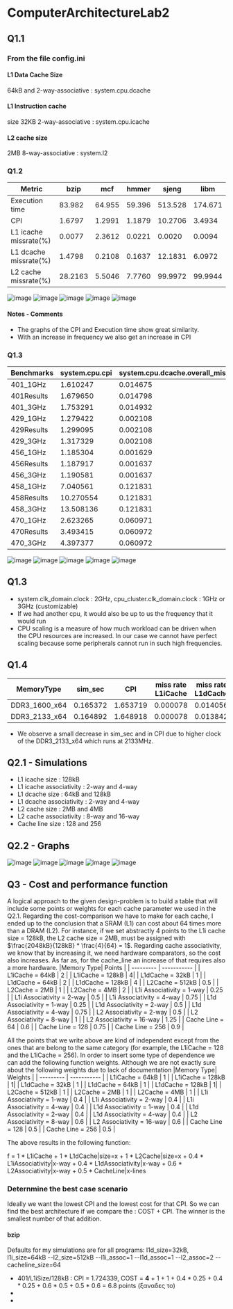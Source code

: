 # ComputerArchitectureLab2

## Q1.1
### From the file config.ini
#### L1 Data Cache Size 
64kB and 2-way-associative : system.cpu.dcache

#### L1 Instruction cache 
size 32KB 2-way-associative : system.cpu.icache

#### L2 cache size
2MB 8-way-associative : system.l2

### Q1.2

| Metric | bzip | mcf | hmmer | sjeng | libm |
| ------ | ---- | --- | ----- | ----- | ---- |
|Execution time|83.982|64.955|59.396|513.528|174.671|
|CPI|1.6797|1.2991|1.1879|10.2706|3.4934|
|L1 icache missrate(%)|0.0077|2.3612|0.0221|0.0020|0.0094
|L1 dcache missrate(%)|1.4798|0.2108|0.1637|12.1831|6.0972
|L2 cache missrate(%)|28.2163|5.5046|7.7760|99.9972|99.9944


![image](https://user-images.githubusercontent.com/58566096/206534726-97b14608-950d-4cd5-b8c2-54eeb9ad6fb1.png)
![image](https://user-images.githubusercontent.com/58566096/206314745-88aba713-2d09-4013-af88-5ce82ed414c1.png)
![image](https://user-images.githubusercontent.com/58566096/206315388-88caa74e-3ac4-4125-988c-0b0c0ee52989.png)
![image](https://user-images.githubusercontent.com/58566096/206316164-b87452be-d7db-4846-831f-ac0c396a0b4e.png)
![image](https://user-images.githubusercontent.com/58566096/206316437-fc478af6-90d2-4bc4-a505-78a2dc395180.png)

#### Notes - Comments
- The graphs of the CPI and Execution time show great similarity.
- With an increase in frequency we also get an increase in CPI 


### Q1.3

| Benchmarks | system.cpu.cpi | system.cpu.dcache.overall_miss_rate::total | system.cpu.icache.overall_miss_rate::total | system.l2.overall_miss_rate::total |
| ---------- | -------------- | ------------------------------------------ | ------------------------------------------ | ---------------------------------- |
| 401_1GHz | 1.610247 | 0.014675 | 0.000077 |	0.282157 |
| 401Results | 1.679650 |	0.014798 | 0.000077 |	0.282163 |
| 401_3GHz | 1.753291 | 0.014932 | 0.000077 |	0.282166 |
| 429_1GHz | 1.279422 |	0.002108 | 0.023627 |	0.055046 |
| 429Results | 1.299095 | 0.002108 | 0.023612 | 0.055046 |
| 429_3GHz | 1.317329 |	0.002108 | 0.023609 |	0.055046 |
| 456_1GHz | 1.185304 |	0.001629 | 0.000221 | 0.077747 |
| 456Results | 1.187917 |	0.001637 | 0.000221 |	0.077760
| 456_3GHz | 1.190581	|	0.001637 | 0.000221 | 0.077761 |
| 458_1GHz | 7.040561	| 0.121831 | 0.000020 | 0.999972 |
| 458Results | 10.270554 | 0.121831 | 0.000020 | 0.999972 |
| 458_3GHz | 13.508136 | 0.121831 | 0.000020 | 0.999972 |
| 470_1GHz | 2.623265 | 0.060971 | 0.000094 |	0.999944 |
| 470Results | 3.493415 | 0.060972 | 0.000094	| 0.999944 |
|470_3GHz |	4.397377 | 0.060972	|	0.000094 |0.999944 |

![image](https://user-images.githubusercontent.com/58566096/206320370-e5f7f6b2-2bb5-433d-bdc5-5b34c2e181f4.png)
![image](https://user-images.githubusercontent.com/58566096/206320550-1f9a6bcb-1f74-410a-911f-85e82617bd44.png)
![image](https://user-images.githubusercontent.com/58566096/206320668-b56944b1-b001-498e-a876-c7518327a886.png)
![image](https://user-images.githubusercontent.com/58566096/206320763-75134548-58d1-49c0-92eb-b8a5a11781fb.png)
![image](https://user-images.githubusercontent.com/58566096/206320900-62181ae1-670d-4267-bcc5-1c580fe208db.png)


## Q1.3

- system.clk_domain.clock : 2GHz, cpu_cluster.clk_domain.clock : 1GHz or 3GHz (customizable)
- If we had another cpu, it would also be up to us the frequency that it would run 
- CPU scaling is a measure of how much workload can be driven when the CPU resources are increased. In our case we cannot have perfect scaling because some peripherals cannot run in such high frequencies.

## Q1.4
| MemoryType | sim_sec | CPI | miss rate L1iCache | miss rate L1dCache | miss rate L2 |
| ---------- | ------- | --- | ------------------ | ------------------ | ------------ | 
| DDR3_1600_x64 | 0.165372 | 1.653719 | 0.000078 | 0.014056 | 0.421660 |
| DDR3_2133_x64 | 0.164892 | 1.648918 | 0.000078 | 0.013842 | 0.421665 |

- We observe a small decrease in sim_sec and in CPI due to higher clock of the DDR3_2133_x64 which runs at 2133MHz.

## Q2.1 - Simulations
- L1 icache size : 128kB
- L1 icache associativity : 2-way and 4-way
- L1 dcache size : 64kB and 128kB
- L1 dcache associativity : 2-way and 4-way
- L2 cache size : 2MB and 4MB
- L2 cache associativity : 8-way and 16-way
- Cache line size : 128 and 256 


## Q2.2 - Graphs

![image](https://user-images.githubusercontent.com/58566096/206483224-0e57f849-d4a2-4c54-8af6-65c68b0adc07.png)
![image](https://user-images.githubusercontent.com/58566096/206495079-df4524e2-a69c-425b-b438-324cc57e195d.png)
![image](https://user-images.githubusercontent.com/58566096/206498402-5532fc7f-c780-4a77-bbfe-5feb1defe46e.png)
![image](https://user-images.githubusercontent.com/58566096/206527847-b5e8f5d5-bea6-449e-b234-b79dd34db629.png)
![image](https://user-images.githubusercontent.com/58566096/206530227-3eac2fef-3f9d-490a-a155-d29d8c7b8baa.png)

## Q3 - Cost and performance function 
A logical approach to the given design-problem is to build a table that will include some points or weights for each cache parameter we used in the Q2.1. Regarding the cost-comparison we have to make for each cache, I ended up to the conclusion that a SRAM (L1) can cost about 64 times more than a DRAM (L2). For instance, if we set abstractly 4 points to the L1i cache size = 128kB, the L2 cache size = 2MB, must be assigned with $\frac{2048kB}{128kB} * \frac{4}{64} = 1$. Regarding cache associativity, we know that by increasing it, we need hardware comparators, so the cost also increases. As far as, for the cache_line an increase of that requires also a more hardware.
|Memory Type| Points |
| --------- | ----------- |
| L1iCache = 64kB | 2 |
| L1iCache = 128kB | 4|
| L1dCache = 32kB | 1 |
| L1dCache = 64kB | 2 |
| L1dCache = 128kB | 4 |
| L2Cache = 512kB | 0.5 |
| L2Cache = 2MB | 1 |
| L2Cache = 4MB | 2 |
| L1i Associativity = 1-way | 0.25 |
| L1i Associativity = 2-way | 0.5 |
| L1i Associativity = 4-way | 0.75 |
| L1d Associativity = 1-way | 0.25 |
| L1d Associativity = 2-way | 0.5 |
| L1d Associativity = 4-way | 0.75 |
| L2 Associativity = 2-way | 0.5 |
| L2 Associativity = 8-way | 1 |
| L2 Associativity = 16-way | 1.25 |
| Cache Line = 64 | 0.6 |
| Cache Line = 128 | 0.75 |
| Cache Line = 256 | 0.9 |

All the points that we write above are kind of independent except from the ones that are belong to the same category (for example, the L1iCache = 128 and the L1iCache = 256). In order to insert some type of dependence we can add the following function weights. Although we are not exactly sure about the following weights due to lack of documentation
|Memory Type| Weights |
| --------- | ----------- |
| L1iCache = 64kB | 1 |
| L1iCache = 128kB | 1|
| L1dCache = 32kB | 1 |
| L1dCache = 64kB | 1 | 
| L1dCache = 128kB | 1|
| L2Cache = 512kB | 1 |
| L2Cache = 2MB | 1 |
| L2Cache = 4MB | 1 |
| L1i Associativity = 1-way | 0.4 |
| L1i Associativity = 2-way | 0.4 |
| L1i Associativity = 4-way | 0.4 |
| L1d Associativity = 1-way | 0.4 |
| L1d Associativity = 2-way | 0.4 |
| L1d Associativity = 4-way | 0.4 |
| L2 Associativity = 8-way | 0.6 |
| L2 Associativity = 16-way | 0.6 |
| Cache Line = 128 | 0.5 |
| Cache Line = 256 | 0.5 |


The above results in the following function: 

f = 1 * L1iCache + 1 * L1dCache|size=x + 1 * L2Cache|size=x + 0.4 * L1iAssociativity|x-way + 0.4 * L1dAssociativity|x-way + 0.6 * L2Associativity|x-way  + 0.5 * CacheLine|x-lines

### Deternmine the best case scenario 
Ideally we want the lowest CPI and the lowest cost for that CPI. So we can find the best architecture if we compare the : COST + CPI. The winner is the smallest number of that addition.
####  bzip
Defaults for my simulations are for all programs:
l1d_size=32kB, l1i_size=64kB --l2_size=512kB --l1i_assoc=1 --l1d_assoc=1 --l2_assoc=2 --cacheline_size=64
- 401/L1iSize/128kB :	CPI = 1.724339, COST = **4** + 1 + 1 + 0.4 * 0.25 + 0.4 * 0.25 +  0.6 * 0.5 + 0.5 * 0.6 = 6.8 points (ξαναδες το)
-
- 








